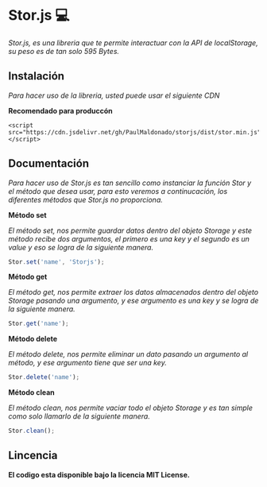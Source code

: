 # Stor.js 💻

*Stor.js, es una libreria que te permite interactuar con la API de localStorage, su peso es de tan solo 595 Bytes.*

## Instalación

*Para hacer uso de la libreria, usted puede usar el siguiente CDN*

**Recomendado para produccón**

    <script src="https://cdn.jsdelivr.net/gh/PaulMaldonado/storjs/dist/stor.min.js"></script>

## Documentación

*Para hacer uso de Stor.js es tan sencillo como instanciar la función Stor y el método que desea usar, para esto veremos a continucación, los diferentes métodos que Stor.js no proporciona.*

**Método set**

*El método set, nos permite guardar datos dentro del objeto Storage y este método recibe dos argumentos, el primero es una key y el segundo es un value y eso se logra de la siguiente manera.*

```javascript
Stor.set('name', 'Storjs');
```
**Método get**

*El método get, nos permite extraer los datos almacenados dentro del objeto Storage pasando una argumento, y ese argumento es una key y se logra de la siguiente manera.*

```javascript
Stor.get('name');
```
**Método delete**

*El método delete, nos permite eliminar un dato pasando un argumento al método, y ese argumento tiene que ser una key.*

```javascript
Stor.delete('name');
```
**Método clean**

*El método clean, nos permite vaciar todo el objeto Storage y es tan simple como solo llamarlo de la siguiente manera.*

```javascript
Stor.clean();
```

## Lincencia

**El codigo esta disponible bajo la licencia MIT License.**
